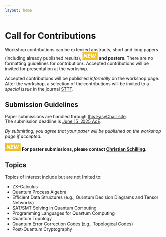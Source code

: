 ```yaml
---
layout: home
---
```


# Call for Contributions

Workshop contributions can be extended abstracts, short and long papers (including already published results), <img src="assets/images/new.png" alt="new"/> **and posters**. There are no formatting guidelines for contributions. Accepted contributions will be invited for presentation at the workshop.

Accepted contributions will be published *informally* on the workshop page. After the workshop, a selection of the contributions will be invited to a *special issue* in the journal [STTT](https://sttt.cs.uni-dortmund.de/).

## Submission Guidelines

Paper submissions are handled through [this EasyChair site](https://easychair.org/conferences/?conf=fmqc2025).
<br>
The submission deadline is [June 15, 2025 AoE](https://time.is/compare/2359_15_Jun_2025_in_UTC-12/local).

*By submitting, you agree that your paper will be published on the workshop page if accepted.*

<img src="assets/images/new.png" alt="new"/> **For poster submissions, please contact <a href="mailto:christianms@cs.aau.dk">Christian Schilling</a>.**

## Topics

Topics of interest include but are not limited to:

- ZX-Calculus
- Quantum Process Algebra
- Efficient Data Structures (e.g., Quantum Decision Diagrams and Tensor Networks)
- SAT/SMT Solving in Quantum Computing
- Programming Languages for Quantum Computing
- Quantum Topology
- Quantum Error Correction Codes (e.g., Topological Codes)
- Post-Quantum Cryptography
